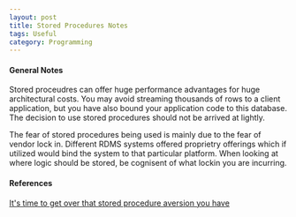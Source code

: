```yaml
---
layout: post
title: Stored Procedures Notes
tags: Useful
category: Programming
---
```


####  General Notes ####

Stored proceudres can offer huge performance advantages for huge architectural costs. You may avoid streaming thousands of rows to a client application, but you have also bound your application code to this database. The decision to use stored procedures should not be arrived at lightly.

The fear of stored procedures being used is mainly due to the fear of vendor lock in. Different RDMS systems offered proprietry offerings which if utilized would bind the system to that particular platform. When looking at where logic should be stored, be cognisent of what lockin you are incurring.

#### References ####
[It's time to get over that stored procedure aversion you have](http://rob.conery.io/2015/02/21/its-time-to-get-over-that-stored-procedure-aversion-you-have/)  
